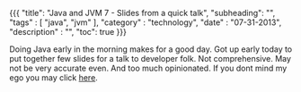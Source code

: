 {{{
    "title": "Java and JVM 7 - Slides from a quick talk",
    "subheading": "",
    "tags" : [ "java", "jvm" ],
    "category" : "technology",
    "date" : "07-31-2013",
    "description" : "",
    "toc": true
}}}

Doing Java early in the morning makes for a good day. Got up early today to put together few slides for a talk to developer folk. Not comprehensive. May not be very accurate even. And too much opinionated. If you dont mind my ego you may click [here](http://bharathwrites.in/pages/slides/java7.html).
